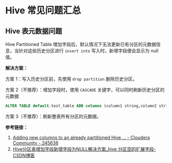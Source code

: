 # Hive 常见问题汇总

## Hive 表元数据问题

Hive Partitioned Table 增加字段后，默认情况下无法更新已有分区的元数据信息，当针对这些历史分区进行 `insert into` 写入时，新增字段便会显示为 null 值。

**解决方案：**

方案 1：写入历史分区前，先使用 `drop partition` 删除历史分区。

方案 2（不推荐）：增加字段时，使用 `CASCADE` 关键字，可以同时刷新历史分区的元数据
```sql
ALTER TABLE default.test_table ADD columns (column1 string,column2 string) CASCADE; 
```

方案 3（不推荐）：刷新整表所有分区的元数据。

**参考链接：**
1. [Adding new columns to an already partitioned Hive ... - Cloudera Community - 245636](https://community.cloudera.com/t5/Community-Articles/Adding-new-columns-to-an-already-partitioned-Hive-table/ta-p/245636)
2. [Hive分区表增加字段新增字段为NULL解决方案\_hive 分区空的扩展字段-CSDN博客](https://blog.csdn.net/weixin_40983094/article/details/121303745)